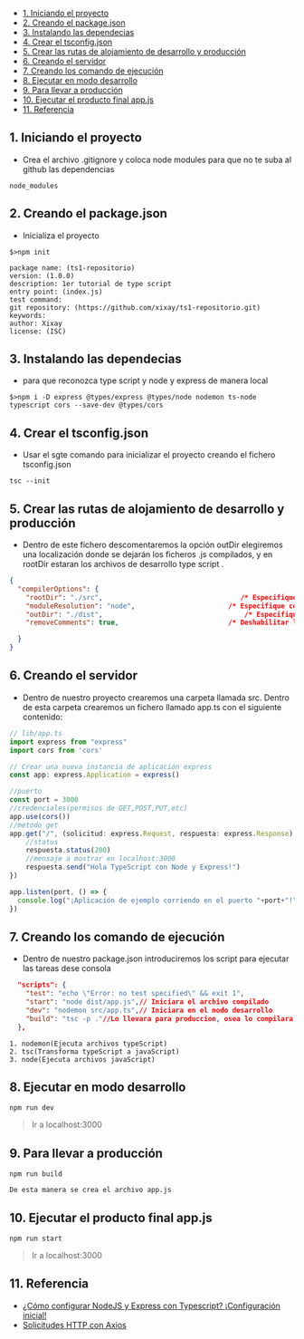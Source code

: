 - [1. Iniciando el proyecto](#1-iniciando-el-proyecto)
- [2. Creando el package.json](#2-creando-el-packagejson)
- [3. Instalando las dependecias](#3-instalando-las-dependecias)
- [4. Crear el tsconfig.json](#4-crear-el-tsconfigjson)
- [5. Crear las rutas de alojamiento de desarrollo y producción](#5-crear-las-rutas-de-alojamiento-de-desarrollo-y-producción)
- [6. Creando el servidor](#6-creando-el-servidor)
- [7. Creando los comando de ejecución](#7-creando-los-comando-de-ejecución)
- [8. Ejecutar en modo desarrollo](#8-ejecutar-en-modo-desarrollo)
- [9. Para llevar a producción](#9-para-llevar-a-producción)
- [10. Ejecutar el producto final app.js](#10-ejecutar-el-producto-final-appjs)
- [11. Referencia](#11-referencia)
## 1. Iniciando el proyecto
- Crea el archivo .gitignore y coloca node modules para que no te suba al github las dependencias
```console
node_modules
```
## 2. Creando el package.json
- Inicializa el proyecto
```console
$>npm init

package name: (ts1-repositorio)
version: (1.0.0)
description: 1er tutorial de type script
entry point: (index.js)
test command:
git repository: (https://github.com/xixay/ts1-repositorio.git)
keywords:
author: Xixay
license: (ISC)
```
## 3. Instalando las dependecias
- para que reconozca type script y node y express de manera local
```console
$>npm i -D express @types/express @types/node nodemon ts-node typescript cors --save-dev @types/cors
```
## 4. Crear el tsconfig.json
- Usar el sgte comando para inicializar el proyecto creando el fichero tsconfig.json
```console
tsc --init
```
## 5. Crear las rutas de alojamiento de desarrollo y producción
- Dentro de este fichero descomentaremos la opción outDir elegiremos una localización donde se dejarán los ficheros .js compilados,  y en rootDir estaran los archivos de desarrollo type script .
```json
{
  "compilerOptions": {
    "rootDir": "./src",                                  /* Especifique la carpeta raíz dentro de sus archivos de origen. */
    "moduleResolution": "node",                       /* Especifique cómo busca TypeScript un archivo de un especificador de módulo dado. */
    "outDir": "./dist",                                   /* Especifique una carpeta de salida para todos los archivos emitidos. */
    "removeComments": true,                           /* Deshabilitar la emisión de comentarios. */

  }
}

```
## 6. Creando el servidor
- Dentro de nuestro proyecto crearemos una carpeta llamada src. Dentro de esta carpeta crearemos un fichero llamado app.ts con el siguiente contenido:
```ts
// lib/app.ts
import express from "express"
import cors from 'cors'

// Crear una nueva instancia de aplicación express
const app: express.Application = express()

//puerto
const port = 3000
//credenciales(permisos de GET,POST,PUT,etc)
app.use(cors())
//metodo get
app.get("/", (solicitud: express.Request, respuesta: express.Response) => {
    //status
    respuesta.status(200)
    //mensaje a mostrar en localhost:3000
    respuesta.send("Hola TypeScript con Node y Express!")
})

app.listen(port, () => {
  console.log("¡Aplicación de ejemplo corriendo en el puerto "+port+"!")
})

```
## 7. Creando los comando de ejecución
- Dentro de nuestro package.json introduciremos los script para ejecutar las tareas dese consola
```json
  "scripts": {
    "test": "echo \"Error: no test specified\" && exit 1",
    "start": "node dist/app.js",// Iniciara el archivo compilado
    "dev": "nodemon src/app.ts",// Iniciara en el modo desarrollo
    "build": "tsc -p ."//Lo llevara para produccion, osea lo compilara
  },
```
```text
1. nodemon(Ejecuta archivos typeScript)
2. tsc(Transforma typeScript a javaScript)
3. node(Ejecuta archivos javaScript)
```
## 8. Ejecutar en modo desarrollo
```console
npm run dev
```
>Ir a localhost:3000
## 9. Para llevar a producción
```console
npm run build
```
```text
De esta manera se crea el archivo app.js
```
## 10. Ejecutar el producto final app.js
```console
npm run start
```
>Ir a localhost:3000
## 11. Referencia
- [¿Cómo configurar NodeJS y Express con Typescript? ¡Configuración inicial!](https://www.youtube.com/watch?v=HONRQUFqFkA)
- [Solicitudes HTTP con Axios](https://styde.net/solicitudes-http-con-axios/)